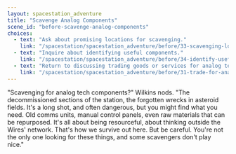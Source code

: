 ```yaml
---
layout: spacestation_adventure
title: "Scavenge Analog Components"
scene_id: "before-scavenge-analog-components"
choices:
  - text: "Ask about promising locations for scavenging."
    link: "/spacestation/spacestation_adventure/before/33-scavenging-locations/"
  - text: "Inquire about identifying useful components."
    link: "/spacestation/spacestation_adventure/before/34-identify-useful-components/"
  - text: "Return to discussing trading goods or services for analog tech."
    link: "/spacestation/spacestation_adventure/before/31-trade-for-analog/"
---
```


"Scavenging for analog tech components?" Wilkins nods. "The decommissioned sections of the station, the forgotten wrecks in asteroid fields. It's a long shot, and often dangerous, but you might find what you need. Old comms units, manual control panels, even raw materials that can be repurposed. It's all about being resourceful, about thinking outside the Wires' network. That's how we survive out here. But be careful. You're not the only one looking for these things, and some scavengers don't play nice."
